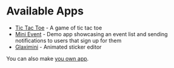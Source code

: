 Available Apps
==============


* [Tic Tac Toe](./tic_tac_toe.md) - A game of tic tac toe
* [Mini Event](./mini_event.md) - Demo app showcasing an event list and sending notifications to users that sign up for them
* [Glaximini](./glaximini.md) - Animated sticker editor

You can also make [you own app](./custom.md).
